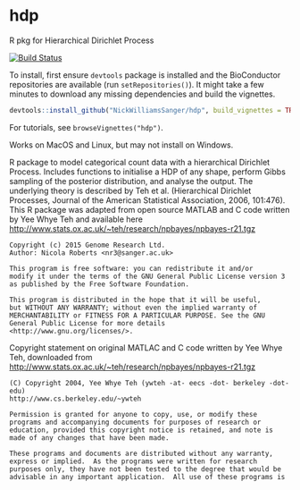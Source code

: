 # hdp
R pkg for Hierarchical Dirichlet Process

[![Build Status](https://travis-ci.org/nicolaroberts/hdp.svg?branch=master)](https://travis-ci.org/nicolaroberts/hdp)


To install, first ensure `devtools` package is installed and the BioConductor repositories are available (run `setRepositories()`). 
It might take a few minutes to download any missing dependencies and build the vignettes. 
```R
devtools::install_github("NickWilliamsSanger/hdp", build_vignettes = TRUE)
```

For tutorials, see `browseVignettes("hdp")`.

Works on MacOS and Linux, but may not install on Windows. 

R package to model categorical count data with a hierarchical Dirichlet Process. Includes functions to initialise a HDP of any shape, perform Gibbs sampling of the posterior distribution, and analyse the output. The underlying theory is described by Teh et al. (Hierarchical Dirichlet Processes, Journal of the American Statistical Association, 2006, 101:476). This R package was adapted from open source MATLAB and C code written by Yee Whye Teh and available here http://www.stats.ox.ac.uk/~teh/research/npbayes/npbayes-r21.tgz

```
Copyright (c) 2015 Genome Research Ltd. 
Author: Nicola Roberts <nr3@sanger.ac.uk> 
 
This program is free software: you can redistribute it and/or 
modify it under the terms of the GNU General Public License version 3 
as published by the Free Software Foundation. 

This program is distributed in the hope that it will be useful, 
but WITHOUT ANY WARRANTY; without even the implied warranty of 
MERCHANTABILITY or FITNESS FOR A PARTICULAR PURPOSE. See the GNU 
General Public License for more details <http://www.gnu.org/licenses/>. 
```

Copyright statement on original MATLAC and C code written by Yee Whye Teh, downloaded from 
http://www.stats.ox.ac.uk/~teh/research/npbayes/npbayes-r21.tgz

```
(C) Copyright 2004, Yee Whye Teh (ywteh -at- eecs -dot- berkeley -dot- edu)
http://www.cs.berkeley.edu/~ywteh

Permission is granted for anyone to copy, use, or modify these
programs and accompanying documents for purposes of research or
education, provided this copyright notice is retained, and note is
made of any changes that have been made.
 
These programs and documents are distributed without any warranty,
express or implied.  As the programs were written for research
purposes only, they have not been tested to the degree that would be
advisable in any important application.  All use of these programs is
```
